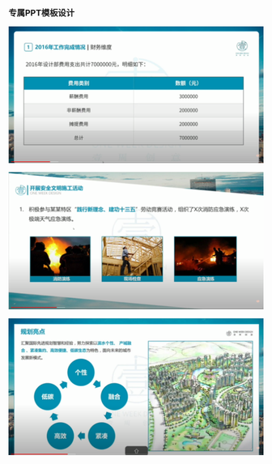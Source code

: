 ### 专属PPT模板设计

![image-20201224234501843](https://raw.githubusercontent.com/huxiaoning/img/master/20201224234503.png)

![image-20201224234625345](https://raw.githubusercontent.com/huxiaoning/img/master/20201224234626.png)

![image-20201224234838943](https://raw.githubusercontent.com/huxiaoning/img/master/20201224234840.png)